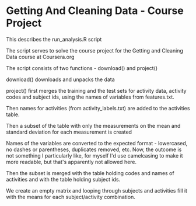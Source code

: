 # Getting And Cleaning Data - Course Project
This describes the run_analysis.R script

The script serves to solve the course project for the Getting and Cleaning Data course at Coursera.org

The script consists of two functions - download() and project()

download() downloads and unpacks the data

project() first merges the training and the test sets for activity data, activity codes and subject ids, using the names of variables from features.txt.

Then names for activities (from activity_labels.txt) are added to the activities table.

Then a subset of the table with only the measurements on the mean and standard deviation for each measurement is created

Names of the variables are converted to the expected format - lowercased, no dashes or parentheses, duplicates removed, etc.
Now, the outcome is not something I particularly like, for myself I'd use camelcasing to make it more readable, but that's apparently not allowed here.

Then the subset is merged with the table holding codes and names of activities and with the table holding subject ids.

We create an empty matrix and looping through subjects and activities fill it with the means for each subject/activity combination.

